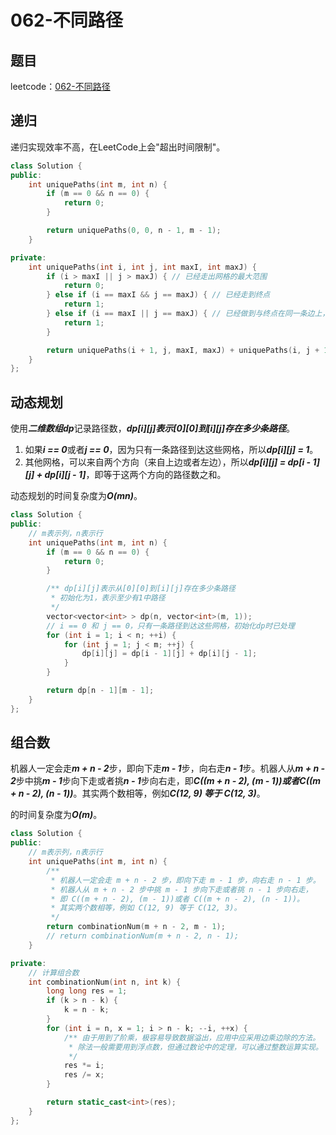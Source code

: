 # 062-不同路径

## 题目

leetcode：[062-不同路径](https://leetcode-cn.com/problems/unique-paths/)


## 递归

递归实现效率不高，在LeetCode上会"超出时间限制"。

```c++
class Solution {
public:
    int uniquePaths(int m, int n) {
        if (m == 0 && n == 0) {
            return 0;
        }

        return uniquePaths(0, 0, n - 1, m - 1);
    }

private:
    int uniquePaths(int i, int j, int maxI, int maxJ) {
        if (i > maxI || j > maxJ) { // 已经走出网格的最大范围
            return 0;
        } else if (i == maxI && j == maxJ) { // 已经走到终点
            return 1;
        } else if (i == maxI || j == maxJ) { // 已经做到与终点在同一条边上，只剩一条路可以到达终点
            return 1;
        }

        return uniquePaths(i + 1, j, maxI, maxJ) + uniquePaths(i, j + 1, maxI, maxJ);
    }
};
```

## 动态规划

使用***二维数组dp***记录路径数，***dp\[i\]\[j\]表示\[0\]\[0\]到\[i\]\[j\]存在多少条路径***。

1. 如果***i == 0***或者***j == 0***，因为只有一条路径到达这些网格，所以***dp\[i\]\[j\] = 1***。
2. 其他网格，可以来自两个方向（来自上边或者左边），所以***dp\[i\]\[j\] = dp\[i - 1\]\[j\] + dp\[i\]\[j - 1\]***，即等于这两个方向的路径数之和。

动态规划的时间复杂度为***O(mn)***。

```c++
class Solution {
public:
    // m表示列，n表示行
    int uniquePaths(int m, int n) {
        if (m == 0 && n == 0) {
            return 0;
        }

        /** dp[i][j]表示从[0][0]到[i][j]存在多少条路径
         * 初始化为1，表示至少有1中路径
         */
        vector<vector<int> > dp(n, vector<int>(m, 1));
        // i == 0 和 j == 0，只有一条路径到达这些网格，初始化dp时已处理
        for (int i = 1; i < n; ++i) {
            for (int j = 1; j < m; ++j) {
                dp[i][j] = dp[i - 1][j] + dp[i][j - 1];
            }
        }

        return dp[n - 1][m - 1];
    }
};
```

## 组合数

机器人一定会走***m + n - 2***步，即向下走***m - 1***步，向右走***n - 1***步。机器人从***m + n - 2***步中挑***m - 1***步向下走或者挑***n - 1***步向右走，即***C((m + n - 2), (m - 1))***或者***C((m + n - 2), (n - 1))***。其实两个数相等，例如***C(12, 9) 等于 C(12, 3)***。

的时间复杂度为***O(m)***。

```c++
class Solution {
public:
    // m表示列，n表示行
    int uniquePaths(int m, int n) {
        /**
         * 机器人一定会走 m + n - 2 步，即向下走 m - 1 步，向右走 n - 1 步。
         * 机器人从 m + n - 2 步中挑 m - 1 步向下走或者挑 n - 1 步向右走，
         * 即 C((m + n - 2), (m - 1))或者 C((m + n - 2), (n - 1))。
         * 其实两个数相等，例如 C(12, 9) 等于 C(12, 3)。
         */
        return combinationNum(m + n - 2, m - 1);
        // return combinationNum(m + n - 2, n - 1);
    }

private:
    // 计算组合数
    int combinationNum(int n, int k) {
        long long res = 1;
        if (k > n - k) {
            k = n - k;
        }
        for (int i = n, x = 1; i > n - k; --i, ++x) {
            /** 由于用到了阶乘，极容易导致数据溢出，应用中应采用边乘边除的方法。
             * 除法一般需要用到浮点数，但通过数论中的定理，可以通过整数运算实现。
             */
            res *= i;
            res /= x;
        }

        return static_cast<int>(res);
    }
};
```